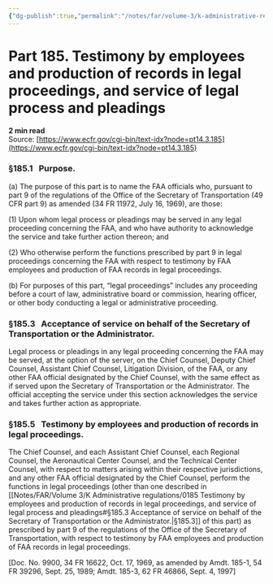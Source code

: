 ```yaml
---
{"dg-publish":true,"permalink":"/notes/far/volume-3/k-administrative-regulations/0185-testimony-by-employees-and-production-of-records-in-legal-proceedings-and-service-of-legal-process-and-pleadings/","title":"0185 Testimony by employees and production of records in legal proceedings, and service of legal process and pleadings"}
---
```



# Part 185. Testimony by employees and production of records in legal proceedings, and service of legal process and pleadings
**2 min read**  
Source: [https://www.ecfr.gov/cgi-bin/text-idx?node=pt14.3.185](https://www.ecfr.gov/cgi-bin/text-idx?node=pt14.3.185)

<div>

### §185.1   Purpose.

\(a\) The purpose of this part is to name the FAA officials who, pursuant to part 9 of the regulations of the Office of the Secretary of Transportation (49 CFR part 9) as amended (34 FR 11972, July 16, 1969), are those:

\(1\) Upon whom legal process or pleadings may be served in any legal proceeding concerning the FAA, and who have authority to acknowledge the service and take further action thereon; and

\(2\) Who otherwise perform the functions prescribed by part 9 in legal proceedings concerning the FAA with respect to testimony by FAA employees and production of FAA records in legal proceedings.

\(b\) For purposes of this part, “legal proceedings” includes any proceeding before a court of law, administrative board or commission, hearing officer, or other body conducting a legal or administrative proceeding.

### §185.3   Acceptance of service on behalf of the Secretary of Transportation or the Administrator.

Legal process or pleadings in any legal proceeding concerning the FAA may be served, at the option of the server, on the Chief Counsel, Deputy Chief Counsel, Assistant Chief Counsel, Litigation Division, of the FAA, or any other FAA official designated by the Chief Counsel, with the same effect as if served upon the Secretary of Transportation or the Administrator. The official accepting the service under this section acknowledges the service and takes further action as appropriate.

### §185.5   Testimony by employees and production of records in legal proceedings.

The Chief Counsel, and each Assistant Chief Counsel, each Regional Counsel, the Aeronautical Center Counsel, and the Technical Center Counsel, with respect to matters arising within their respective jurisdictions, and any other FAA official designated by the Chief Counsel, perform the functions in legal proceedings (other than one described in [[Notes/FAR/Volume 3/K Administrative regulations/0185 Testimony by employees and production of records in legal proceedings, and service of legal process and pleadings#§185.3   Acceptance of service on behalf of the Secretary of Transportation or the Administrator.\|§185.3]] of this part) as prescribed by part 9 of the regulations of the Office of the Secretary of Transportation, with respect to testimony by FAA employees and production of FAA records in legal proceedings.

\[Doc. No. 9900, 34 FR 16622, Oct. 17, 1969, as amended by Amdt. 185-1, 54 FR 39296, Sept. 25, 1989; Amdt. 185-3, 62 FR 46866, Sept. 4, 1997\]

</div>